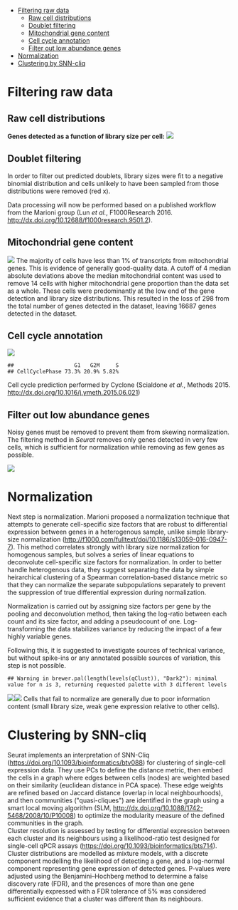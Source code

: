 -   [Filtering raw data](#filtering-raw-data)
    -   [Raw cell distributions](#raw-cell-distributions)
    -   [Doublet filtering](#doublet-filtering)
    -   [Mitochondrial gene content](#mitochondrial-gene-content)
    -   [Cell cycle annotation](#cell-cycle-annotation)
    -   [Filter out low abundance
        genes](#filter-out-low-abundance-genes)
-   [Normalization](#normalization)
-   [Clustering by SNN-cliq](#clustering-by-snn-cliq)

Filtering raw data
==================

Raw cell distributions
----------------------

**Genes detected as a function of library size per cell:**
![](pipeline_files/figure-markdown_strict/Figs_rawData_cellStats-1.png)

Doublet filtering
-----------------

In order to filter out predicted doublets, library sizes were fit to a
negative binomial distribution and cells unlikely to have been sampled
from those distributions were removed (red x).

Data processing will now be performed based on a published workflow from
the Marioni group (Lun *et al.*, F1000Research 2016.
<http://dx.doi.org/10.12688/f1000research.9501.2>).

Mitochondrial gene content
--------------------------

![](pipeline_files/figure-markdown_strict/prefilter_scran_cells-1.png)
The majority of cells have less than 1% of transcripts from
mitochondrial genes. This is evidence of generally good-quality data. A
cutoff of 4 median absolute deviations above the median mitochondrial
content was used to remove 14 cells with higher mitochondrial gene
proportion than the data set as a whole. These cells were predominantly
at the low end of the gene detection and library size distributions.
This resulted in the loss of 298 from the total number of genes detected
in the dataset, leaving 16687 genes detected in the dataset.

Cell cycle annotation
---------------------

![](pipeline_files/figure-markdown_strict/cell_cycle_annotation-1.png)

    ##                   G1   G2M     S
    ## CellCyclePhase 73.3% 20.9% 5.82%

Cell cycle prediction performed by Cyclone (Scialdone *et al.*, Methods
2015. <http://dx.doi.org/10.1016/j.ymeth.2015.06.021>)

Filter out low abundance genes
------------------------------

Noisy genes must be removed to prevent them from skewing normalization.
The filtering method in *Seurat* removes only genes detected in very few
cells, which is sufficient for normalization while removing as few genes
as possible.

![](pipeline_files/figure-markdown_strict/prefilter_scran_genes_DR-1.png)

Normalization
=============

Next step is normalization. Marioni proposed a normalization technique
that attempts to generate cell-specific size factors that are robust to
differential expression between genes in a heterogenous sample, unlike
simple library-size normalization
(<http://f1000.com/fulltext/doi/10.1186/s13059-016-0947-7>). This method
correlates strongly with library size normalization for homogenous
samples, but solves a series of linear equations to deconvolute
cell-specific size factors for normalization. In order to better handle
heterogenous data, they suggest separating the data by simple
heirarchical clustering of a Spearman correlation-based distance metric
so that they can normalize the separate subpopulations separately to
prevent the suppression of true differential expression during
normalization.

Normalization is carried out by assigning size factors per gene by the
pooling and deconvolution method, then taking the log-ratio between each
count and its size factor, and adding a pseudocount of one.
Log-transforming the data stabilizes variance by reducing the impact of
a few highly variable genes.

Following this, it is suggested to investigate sources of technical
variance, but without spike-ins or any annotated possible sources of
variation, this step is not possible.

    ## Warning in brewer.pal(length(levels(qClust)), "Dark2"): minimal value for n is 3, returning requested palette with 3 different levels

![](pipeline_files/figure-markdown_strict/normalize_by_deconvolution_quickCluster-1.png)![](pipeline_files/figure-markdown_strict/normalize_by_deconvolution_quickCluster-2.png)
Cells that fail to normalize are generally due to poor information
content (small library size, weak gene expression relative to other
cells).

Clustering by SNN-cliq
======================

Seurat implements an interpretation of SNN-Cliq
(<https://doi.org/10.1093/bioinformatics/btv088>) for clustering of
single-cell expression data. They use PCs to define the distance metric,
then embed the cells in a graph where edges between cells (nodes) are
weighted based on their similarity (euclidean distance in PCA space).
These edge weights are refined based on Jaccard distance (overlap in
local neighbourhoods), and then communities ("quasi-cliques") are
identified in the graph using a smart local moving algorithm (SLM,
<http://dx.doi.org/10.1088/1742-5468/2008/10/P10008>) to optimize the
modularity measure of the defined communities in the graph.  
Cluster resolution is assessed by testing for differential expression
between each cluster and its neighbours using a likelihood-ratio test
designed for single-cell qPCR assays
(<https://doi.org/10.1093/bioinformatics/bts714>). Cluster distributions
are modelled as mixture models, with a discrete component modelling the
likelihood of detecting a gene, and a log-normal component representing
gene expression of detected genes. P-values were adjusted using the
Benjamini–Hochberg method to determine a false discovery rate (FDR), and
the presences of more than one gene differentially expressed with a FDR
tolerance of 5% was considered sufficient evidence that a cluster was
different than its neighbours.
